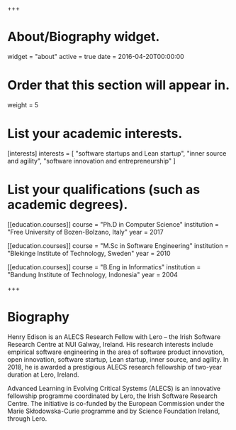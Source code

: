 +++
# About/Biography widget.
widget = "about"
active = true
date = 2016-04-20T00:00:00

# Order that this section will appear in.
weight = 5

# List your academic interests.
[interests]
  interests = [
  "software startups and Lean startup",
  "inner source and agility",
  "software innovation and entrepreneurship"
  ]

# List your qualifications (such as academic degrees).
[[education.courses]]
  course = "Ph.D in Computer Science"
  institution = "Free University of Bozen-Bolzano, Italy"
  year = 2017

[[education.courses]]
  course = "M.Sc in Software Engineering"
  institution = "Blekinge Institute of Technology, Sweden"
  year = 2010

[[education.courses]]
  course = "B.Eng in Informatics"
  institution = "Bandung Institute of Technology, Indonesia"
  year = 2004

+++

# Biography

Henry Edison is an ALECS Research Fellow with Lero – the Irish Software Research Centre at NUI Galway, Ireland. His research interests include empirical software engineering in the area of software product innovation, open innovation, software startup, Lean startup, inner source, and agility. In 2018, he is awarded a prestigious ALECS research fellowship of two-year duration at Lero, Ireland.

Advanced Learning in Evolving Critical Systems (ALECS) is an innovative fellowship programme coordinated by Lero, the Irish Software Research Centre. The initiative is co-funded by the European Commission under the Marie Skłodowska-Curie programme and by Science Foundation Ireland, through Lero.
